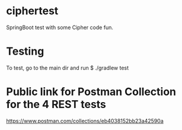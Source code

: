 # ciphertest
SpringBoot test with some Cipher code fun.

# Testing
To test, go to the main dir and run
$ ./gradlew test

# Public link for Postman Collection for the 4 REST tests
https://www.postman.com/collections/eb4038152bb23a42590a
